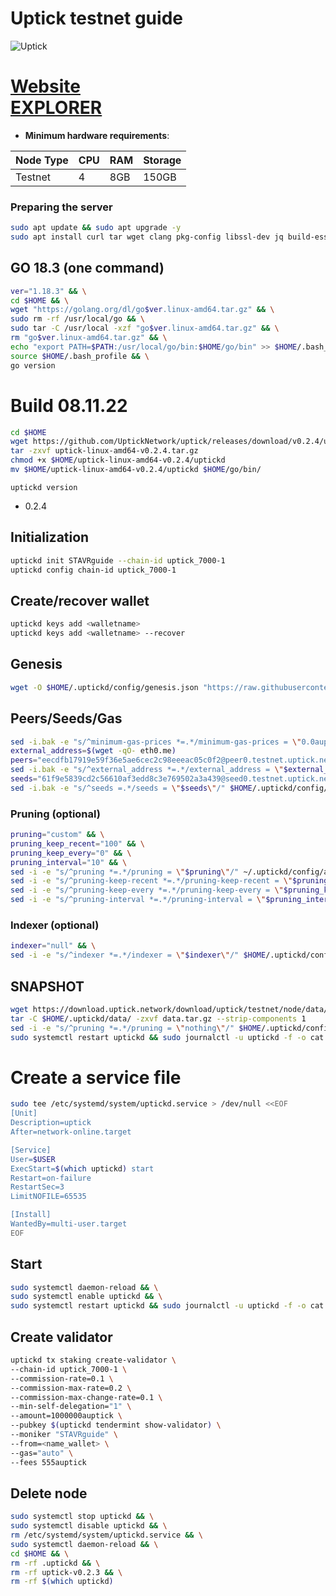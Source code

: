 # Uptick testnet guide

![Uptick](https://user-images.githubusercontent.com/44331529/180614523-9a7e76e9-9243-4f38-8938-1cdaa13e2cf6.png)

[Website](https://uptick.network/ ) \
[EXPLORER](https://explorer.stavr.tech/uptick/staking)
=
- **Minimum hardware requirements**:

| Node Type |CPU | RAM  | Storage  | 
|-----------|----|------|----------|
| Testnet   |   4| 8GB  | 150GB    |

### Preparing the server
```bash
sudo apt update && sudo apt upgrade -y
sudo apt install curl tar wget clang pkg-config libssl-dev jq build-essential bsdmainutils git make ncdu gcc git jq chrony liblz4-tool -y
```

## GO 18.3 (one command)
```bash
ver="1.18.3" && \
cd $HOME && \
wget "https://golang.org/dl/go$ver.linux-amd64.tar.gz" && \
sudo rm -rf /usr/local/go && \
sudo tar -C /usr/local -xzf "go$ver.linux-amd64.tar.gz" && \
rm "go$ver.linux-amd64.tar.gz" && \
echo "export PATH=$PATH:/usr/local/go/bin:$HOME/go/bin" >> $HOME/.bash_profile && \
source $HOME/.bash_profile && \
go version
```

# Build 08.11.22
```bash
cd $HOME
wget https://github.com/UptickNetwork/uptick/releases/download/v0.2.4/uptick-linux-amd64-v0.2.4.tar.gz
tar -zxvf uptick-linux-amd64-v0.2.4.tar.gz
chmod +x $HOME/uptick-linux-amd64-v0.2.4/uptickd
mv $HOME/uptick-linux-amd64-v0.2.4/uptickd $HOME/go/bin/
```

`uptickd version`
+ 0.2.4

## Initialization
```bash
uptickd init STAVRguide --chain-id uptick_7000-1
uptickd config chain-id uptick_7000-1
```

## Create/recover wallet
```bash
uptickd keys add <walletname>
uptickd keys add <walletname> --recover
```

## Genesis
```bash
wget -O $HOME/.uptickd/config/genesis.json "https://raw.githubusercontent.com/UptickNetwork/uptick-testnet/main/uptick_7000-1/genesis.json"
```

## Peers/Seeds/Gas
```bash
sed -i.bak -e "s/^minimum-gas-prices *=.*/minimum-gas-prices = \"0.0auptick\"/;" ~/.uptickd/config/app.toml
external_address=$(wget -qO- eth0.me)
peers="eecdfb17919e59f36e5ae6cec2c98eeeac05c0f2@peer0.testnet.uptick.network:26656,178727600b61c055d9b594995e845ee9af08aa72@peer1.testnet.uptick.network:26656"
sed -i.bak -e "s/^external_address *=.*/external_address = \"$external_address:26656\"/; s/^persistent_peers *=.*/persistent_peers = \"$peers\"/" $HOME/.uptickd/config/config.toml
seeds="61f9e5839cd2c56610af3edd8c3e769502a3a439@seed0.testnet.uptick.network:26656"
sed -i.bak -e "s/^seeds =.*/seeds = \"$seeds\"/" $HOME/.uptickd/config/config.toml
```

### Pruning (optional)
```bash
pruning="custom" && \
pruning_keep_recent="100" && \
pruning_keep_every="0" && \
pruning_interval="10" && \
sed -i -e "s/^pruning *=.*/pruning = \"$pruning\"/" ~/.uptickd/config/app.toml && \
sed -i -e "s/^pruning-keep-recent *=.*/pruning-keep-recent = \"$pruning_keep_recent\"/" ~/.uptickd/config/app.toml && \
sed -i -e "s/^pruning-keep-every *=.*/pruning-keep-every = \"$pruning_keep_every\"/" ~/.uptickd/config/app.toml && \
sed -i -e "s/^pruning-interval *=.*/pruning-interval = \"$pruning_interval\"/" ~/.uptickd/config/app.toml
```

### Indexer (optional)
```bash
indexer="null" && \
sed -i -e "s/^indexer *=.*/indexer = \"$indexer\"/" $HOME/.uptickd/config/config.toml
```

## SNAPSHOT
```bash
wget https://download.uptick.network/download/uptick/testnet/node/data/data.tar.gz
tar -C $HOME/.uptickd/data/ -zxvf data.tar.gz --strip-components 1
sed -i -e "s/^pruning *=.*/pruning = \"nothing\"/" $HOME/.uptickd/config/app.toml
sudo systemctl restart uptickd && sudo journalctl -u uptickd -f -o cat
```

# Create a service file
```bash
sudo tee /etc/systemd/system/uptickd.service > /dev/null <<EOF
[Unit]
Description=uptick
After=network-online.target

[Service]
User=$USER
ExecStart=$(which uptickd) start
Restart=on-failure
RestartSec=3
LimitNOFILE=65535

[Install]
WantedBy=multi-user.target
EOF
```

## Start
```bash
sudo systemctl daemon-reload && \
sudo systemctl enable uptickd && \
sudo systemctl restart uptickd && sudo journalctl -u uptickd -f -o cat
```

## Create validator
```bash
uptickd tx staking create-validator \
--chain-id uptick_7000-1 \
--commission-rate=0.1 \
--commission-max-rate=0.2 \
--commission-max-change-rate=0.1 \
--min-self-delegation="1" \
--amount=1000000auptick \
--pubkey $(uptickd tendermint show-validator) \
--moniker "STAVRguide" \
--from=<name_wallet> \
--gas="auto" \
--fees 555auptick
```

## Delete node
```bash
sudo systemctl stop uptickd && \
sudo systemctl disable uptickd && \
rm /etc/systemd/system/uptickd.service && \
sudo systemctl daemon-reload && \
cd $HOME && \
rm -rf .uptickd && \
rm -rf uptick-v0.2.3 && \
rm -rf $(which uptickd)
```
